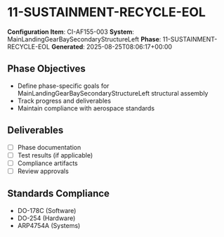 # 11-SUSTAINMENT-RECYCLE-EOL

**Configuration Item**: CI-AF155-003
**System**: MainLandingGearBaySecondaryStructureLeft
**Phase**: 11-SUSTAINMENT-RECYCLE-EOL
**Generated**: 2025-08-25T08:06:17+00:00

## Phase Objectives
- Define phase-specific goals for MainLandingGearBaySecondaryStructureLeft structural assembly
- Track progress and deliverables
- Maintain compliance with aerospace standards

## Deliverables
- [ ] Phase documentation
- [ ] Test results (if applicable)
- [ ] Compliance artifacts
- [ ] Review approvals

## Standards Compliance
- DO-178C (Software)
- DO-254 (Hardware)
- ARP4754A (Systems)

